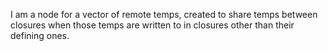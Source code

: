 I am a node for a vector of remote temps, created to share temps between closures when those temps are written to in closures other than their defining ones.